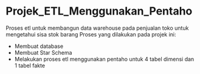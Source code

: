 # Projek_ETL_Menggunakan_Pentaho
Proses etl untuk membangun data warehouse pada penjualan toko untuk mengetahui sisa stok barang
Proses yang dilakukan pada projek ini: 
- Membuat database
- Membuat Star Schema
- Melakukan proses etl menggunakan pentaho untuk 4 tabel dimensi dan 1 tabel fakte
